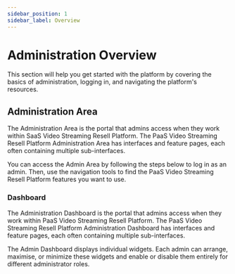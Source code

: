 ```yaml
---
sidebar_position: 1
sidebar_label: Overview
---
```


# Administration Overview

This section will help you get started with the platform by covering the basics of administration, logging in, and navigating the platform's resources.


## Administration Area

The Administration Area is the portal that admins access when they work within SaaS Video Streaming Resell Platform. The PaaS Video Streaming Resell Platform Administration Area has interfaces and feature pages, each often containing multiple sub-interfaces.

You can access the Admin Area by following the steps below to log in as an admin. Then, use the navigation tools to find the PaaS Video Streaming Resell Platform features you want to use.



### Dashboard

The Administration Dashboard is the portal that admins access when they work within PaaS Video Streaming Resell Platform. The PaaS Video Streaming Resell Platform Administration Dashboard has interfaces and feature pages, each often containing multiple sub-interfaces.

The Admin Dashboard displays individual widgets. Each admin can arrange, maximise, or minimize these widgets and enable or disable them entirely for different administrator roles.